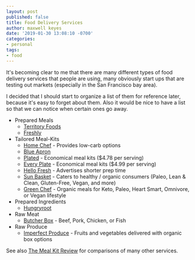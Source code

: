 ```yaml
---
layout: post
published: false
title: Food Delivery Services
author: maxwell keyes
date: '2019-01-30 13:08:10 -0700'
categories:
- personal
tags:
- food
---
```


It's becoming clear to me that there are many different types of
food delivery services that people are using, many obviously
start ups that are testing out markets (especially in the San
Francisco bay area).

I decided that I should start to organize a list of them
for reference later, because it's easy to forget about them. Also
it would be nice to have a list so that we can notice when
certain ones go away.

* Prepared Meals
  * [Territory Foods](https://www.territoryfoods.com/yum/CHNB)
  * [Freshly](https://www.freshly.com/)
* Tailored Meal-Kits
  * [Home Chef](https://www.homechef.com/invite/aov6xuW1mooQ) - Provides
    low-carb options
  * [Blue Apron](https://www.blueapron.com)
  * [Plated](https://www.plated.com/) - Economical meal kits ($4.78 per serving)
  * [Every Plate](https://www.everyplate.com/) - Economical meal kits ($4.99 per
    serving)
  * [Hello Fresh](https://www.hellofresh.com/) - Advertises shorter prep time
  * [Sun Basket](https://sunbasket.com/) - Caters to healthy / organic consumers
    (Paleo, Lean & Clean, Gluten-Free, Vegan, and more)
  * [Green Chef](https://greenchef.com/home) - Organic meals for Keto, Paleo,
    Heart Smart, Omnivore, or Vegan lifestyle
* Prepared Ingredients
  * [Hungryroot](https://www.hungryroot.com)
* Raw Meat
  * [Butcher Box](http://fbuy.me/lLjGt) - Beef, Pork, Chicken, or Fish
* Raw Produce
  * [Imperfect Produce](https://www.imperfectproduce.com/) - Fruits and
    vegetables delivered with organic box options

See also [The Meal Kit Review](https://www.themealkitreview.com/) for
comparisons of many other services.
